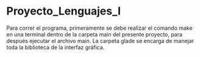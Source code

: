 # Proyecto_Lenguajes_I

Para correr el programa, primeramente se debe realizar el comando make en una terminal dentro de la carpeta main del presente proyecto, para después ejecutar el archivo main. La carpeta glade se encarga de manejar toda la biblioteca de la interfaz gráfica.
